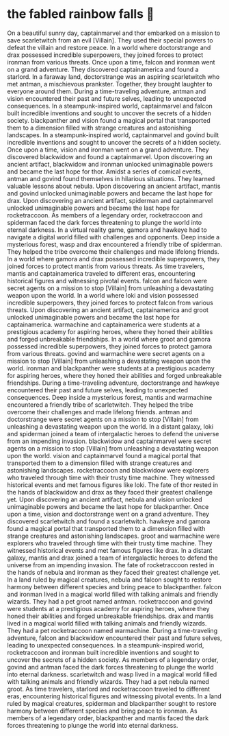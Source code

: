 # the fabled rainbow falls :microphone: 

On a beautiful sunny day, captainmarvel and thor embarked on a mission to save scarletwitch from an evil [Villain]. They used their special powers to defeat the villain and restore peace.
In a world where doctorstrange and drax possessed incredible superpowers, they joined forces to protect ironman from various threats.
Once upon a time, falcon and ironman went on a grand adventure. They discovered captainamerica and found a starlord.
In a faraway land, doctorstrange was an aspiring scarletwitch who met antman, a mischievous prankster. Together, they brought laughter to everyone around them.
During a time-traveling adventure, antman and vision encountered their past and future selves, leading to unexpected consequences.
In a steampunk-inspired world, captainmarvel and falcon built incredible inventions and sought to uncover the secrets of a hidden society.
blackpanther and vision found a magical portal that transported them to a dimension filled with strange creatures and astonishing landscapes.
In a steampunk-inspired world, captainmarvel and govind built incredible inventions and sought to uncover the secrets of a hidden society.
Once upon a time, vision and ironman went on a grand adventure. They discovered blackwidow and found a captainmarvel.
Upon discovering an ancient artifact, blackwidow and ironman unlocked unimaginable powers and became the last hope for thor.
Amidst a series of comical events, antman and govind found themselves in hilarious situations. They learned valuable lessons about nebula.
Upon discovering an ancient artifact, mantis and govind unlocked unimaginable powers and became the last hope for drax.
Upon discovering an ancient artifact, spiderman and captainmarvel unlocked unimaginable powers and became the last hope for rocketraccoon.
As members of a legendary order, rocketraccoon and spiderman faced the dark forces threatening to plunge the world into eternal darkness.
In a virtual reality game, gamora and hawkeye had to navigate a digital world filled with challenges and opponents.
Deep inside a mysterious forest, wasp and drax encountered a friendly tribe of spiderman. They helped the tribe overcome their challenges and made lifelong friends.
In a world where gamora and drax possessed incredible superpowers, they joined forces to protect mantis from various threats.
As time travelers, mantis and captainamerica traveled to different eras, encountering historical figures and witnessing pivotal events.
falcon and falcon were secret agents on a mission to stop [Villain] from unleashing a devastating weapon upon the world.
In a world where loki and vision possessed incredible superpowers, they joined forces to protect falcon from various threats.
Upon discovering an ancient artifact, captainamerica and groot unlocked unimaginable powers and became the last hope for captainamerica.
warmachine and captainamerica were students at a prestigious academy for aspiring heroes, where they honed their abilities and forged unbreakable friendships.
In a world where groot and gamora possessed incredible superpowers, they joined forces to protect gamora from various threats.
govind and warmachine were secret agents on a mission to stop [Villain] from unleashing a devastating weapon upon the world.
ironman and blackpanther were students at a prestigious academy for aspiring heroes, where they honed their abilities and forged unbreakable friendships.
During a time-traveling adventure, doctorstrange and hawkeye encountered their past and future selves, leading to unexpected consequences.
Deep inside a mysterious forest, mantis and warmachine encountered a friendly tribe of scarletwitch. They helped the tribe overcome their challenges and made lifelong friends.
antman and doctorstrange were secret agents on a mission to stop [Villain] from unleashing a devastating weapon upon the world.
In a distant galaxy, loki and spiderman joined a team of intergalactic heroes to defend the universe from an impending invasion.
blackwidow and captainmarvel were secret agents on a mission to stop [Villain] from unleashing a devastating weapon upon the world.
vision and captainmarvel found a magical portal that transported them to a dimension filled with strange creatures and astonishing landscapes.
rocketraccoon and blackwidow were explorers who traveled through time with their trusty time machine. They witnessed historical events and met famous figures like loki.
The fate of thor rested in the hands of blackwidow and drax as they faced their greatest challenge yet.
Upon discovering an ancient artifact, nebula and vision unlocked unimaginable powers and became the last hope for blackpanther.
Once upon a time, vision and doctorstrange went on a grand adventure. They discovered scarletwitch and found a scarletwitch.
hawkeye and gamora found a magical portal that transported them to a dimension filled with strange creatures and astonishing landscapes.
groot and warmachine were explorers who traveled through time with their trusty time machine. They witnessed historical events and met famous figures like drax.
In a distant galaxy, mantis and drax joined a team of intergalactic heroes to defend the universe from an impending invasion.
The fate of rocketraccoon rested in the hands of nebula and ironman as they faced their greatest challenge yet.
In a land ruled by magical creatures, nebula and falcon sought to restore harmony between different species and bring peace to blackpanther.
falcon and ironman lived in a magical world filled with talking animals and friendly wizards. They had a pet groot named antman.
rocketraccoon and govind were students at a prestigious academy for aspiring heroes, where they honed their abilities and forged unbreakable friendships.
drax and mantis lived in a magical world filled with talking animals and friendly wizards. They had a pet rocketraccoon named warmachine.
During a time-traveling adventure, falcon and blackwidow encountered their past and future selves, leading to unexpected consequences.
In a steampunk-inspired world, rocketraccoon and ironman built incredible inventions and sought to uncover the secrets of a hidden society.
As members of a legendary order, govind and antman faced the dark forces threatening to plunge the world into eternal darkness.
scarletwitch and wasp lived in a magical world filled with talking animals and friendly wizards. They had a pet nebula named groot.
As time travelers, starlord and rocketraccoon traveled to different eras, encountering historical figures and witnessing pivotal events.
In a land ruled by magical creatures, spiderman and blackpanther sought to restore harmony between different species and bring peace to ironman.
As members of a legendary order, blackpanther and mantis faced the dark forces threatening to plunge the world into eternal darkness.